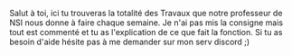 Salut à toi, ici tu trouveras la totalité des Travaux que notre professeur de NSI nous donne à faire chaque semaine.
Je n'ai pas mis la consigne mais tout est commenté et tu as l'explication de ce que fait la fonction.
Si tu as besoin d'aide hésite pas à me demander sur mon serv discord ;)
